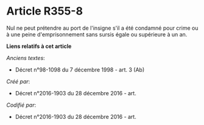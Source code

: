 # Article R355-8

Nul ne peut prétendre au port de l'insigne s'il a été condamné pour crime ou à une peine d'emprisonnement sans sursis égale
ou supérieure à un an.

**Liens relatifs à cet article**

_Anciens textes_:

  - Décret n°98-1098 du 7 décembre 1998 - art. 3 (Ab)

_Créé par_:

  - Décret n°2016-1903 du 28 décembre 2016 - art.

_Codifié par_:

  - Décret n°2016-1903 du 28 décembre 2016 - art.
